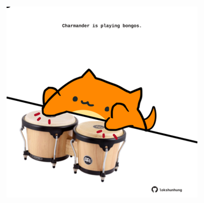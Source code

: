 <!-- built at 15/02/2021, 18:01:41 UTC -->
<p align="center">
  <img width="500" height="500" src="./ReadmeImage.svg">
</p>

